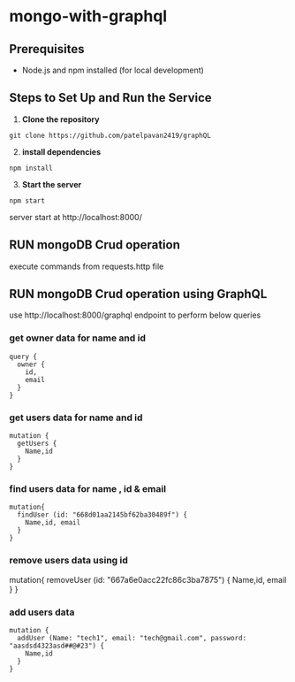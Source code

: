 # mongo-with-graphql


## Prerequisites
- Node.js and npm installed (for local development)

## Steps to Set Up and Run the Service 
1. **Clone the repository** 
``` 
git clone https://github.com/patelpavan2419/graphQL

```

2. **install dependencies** 
```
npm install
```

3. **Start the server**
```
npm start
```
server start at http://localhost:8000/


## RUN mongoDB Crud operation
execute commands from requests.http file

## RUN mongoDB Crud operation using GraphQL
use http://localhost:8000/graphql  endpoint to perform below queries 

### get owner data for name and id
```
query {
  owner {
    id,
    email
  }
}
```

### get users data for name and id
```
mutation {
  getUsers {
    Name,id
  }
}
```

### find users data for name , id & email

```
mutation{
  findUser (id: "668d01aa2145bf62ba30489f") {
    Name,id, email
  }
}
```
### remove users data using id
mutation{
  removeUser (id: "667a6e0acc22fc86c3ba7875") {
    Name,id, email
  }
}


### add users data
```
mutation {
  addUser (Name: "tech1", email: "tech@gmail.com", password: "aasdsd4323asd##@#23") {
    Name,id
  }
}
```

<!-- query {
  addUser (Name: "tech2", email: "tech@gmail.com", password: "aasdsd4323asd##@#3") {
    Name,id
  }
} -->